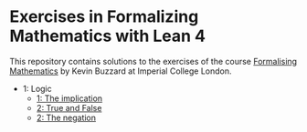 # Exercises in Formalizing Mathematics with Lean 4

This repository contains solutions to the exercises of the course [Formalising Mathematics](https://github.com/ImperialCollegeLondon/formalising-mathematics-2024) by Kevin Buzzard at Imperial College London.

+ 1: Logic
  + [1: The implication](./ExFormMathL4/C01_Logic/Pset1.lean)
  + [2: True and False](./ExFormMathL4/C01_Logic/Pset2.lean)
  + [2: The negation](./ExFormMathL4/C01_Logic/Pset3.lean)
